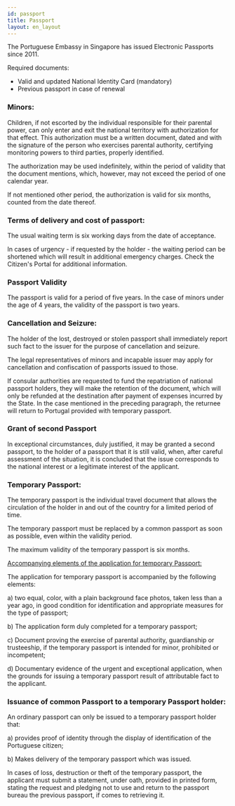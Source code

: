 ```yaml
---
id: passport
title: Passport
layout: en_layout
---
```


The Portuguese Embassy in Singapore has issued Electronic Passports since 2011. 

Required documents:

- Valid and updated National Identity Card (mandatory)
- Previous passport in case of renewal

### Minors:
 
Children, if not escorted by the individual responsible for their parental power, can only enter and exit the national territory with authorization for that effect.  This authorization must be a written document, dated and with the signature of the person who exercises parental authority, certifying monitoring powers to third parties, properly identified.

The authorization may be used indefinitely, within the period of validity that the document mentions, which, however, may not exceed the period of one calendar year.

If not mentioned other period, the authorization is valid for six months, counted from the date thereof.

### Terms of delivery and cost of passport:
 
The usual waiting term is six working days from the date of acceptance.
 
In cases of urgency - if requested by the holder - the waiting period can be shortened which will result in additional emergency charges. Check the Citizen's Portal for additional information.

### Passport Validity

The passport is valid for a period of five years.
In the case of minors under the age of 4 years, the validity of the passport is two years.
 
### Cancellation and Seizure:

The holder of the lost, destroyed or stolen passport shall immediately report such fact to the issuer for the purpose of cancellation and seizure.

The legal representatives of minors and incapable issuer may apply for cancellation and confiscation of passports issued to those.

If consular authorities are requested to fund the repatriation of national passport holders, they will make the retention of the document, which will only be refunded at the destination after payment of expenses incurred by the State.
In the case mentioned in the preceding paragraph, the returnee will return to Portugal provided with temporary passport.

### Grant of second Passport

In exceptional circumstances, duly justified, it may be granted a second passport, to the holder of a passport that it is still valid, when, after careful assessment of the situation, it is concluded that the issue corresponds to the national interest or a legitimate interest of the applicant. 

 
### Temporary Passport:
 
The temporary passport is the individual travel document that allows the circulation of the holder in and out of the country for a limited period of time.

The temporary passport must be replaced by a common passport as soon as possible, even within the validity period.
 
The maximum validity of the temporary passport is six months.

<u> Accompanying elements of the application for temporary Passport:</u>

The application for temporary passport is accompanied by the following elements:

a) two equal, color, with a plain background face photos, taken less than a year ago, in good condition for identification and appropriate measures for the type of passport;

b) The application form duly completed for a temporary passport;

c) Document proving the exercise of parental authority, guardianship or trusteeship, if the temporary passport is intended for minor, prohibited or incompetent;

d) Documentary evidence of the urgent and exceptional application, when the grounds for issuing a temporary passport result of attributable fact to the applicant.


### Issuance of common Passport to a temporary Passport holder:

An ordinary passport can only be issued to a temporary passport holder that:

a) provides proof of identity through the display of identification of the Portuguese citizen;
 
b) Makes delivery of the temporary passport which was issued.

 In cases of loss, destruction or theft of the temporary passport, the applicant must submit a statement, under oath, provided in printed form, stating the request and pledging not to use and return to the passport bureau the previous passport, if comes to retrieving it.
